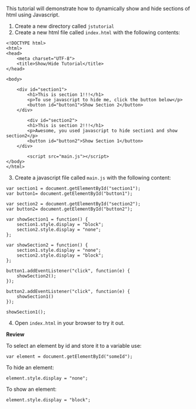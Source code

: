 This tutorial will demonstrate how to dynamically show and hide sections of html using Javascript.

1. Create a new directory called ```jstutorial```
2. Create a new html file called ```index.html``` with the following contents:
```
<!DOCTYPE html>
<html>
<head>
	<meta charset="UTF-8">
	<title>Show/Hide Tutorial</title>
</head>

<body>

	<div id="section1">
		<h1>This is section 1!!!</h1>
		<p>To use javascript to hide me, click the button below</p>
		<button id="button1">Show Section 2</button>
	</div>

        <div id="section2">
		<h1>This is section 2!!!</h1>
		<p>Awesome, you used javascript to hide section1 and show section2</p>
		<button id="button2">Show Section 1</button>
	</div>

        <script src="main.js"></script>
</body>
</html>
```
3. Create a javascript file called ```main.js``` with the following content:
```
var section1 = document.getElementById("section1");
var button1= document.getElementById("button1");
		
var section2 = document.getElementById("section2");
var button2= document.getElementById("button2");
		
var showSection1 = function() {
	section1.style.display = "block";
	section2.style.display = "none";
};
		
var showSection2 = function() {
	section1.style.display = "none";
	section2.style.display = "block";
};
		
button1.addEventListener("click", function(e) {
	showSection2();
});
		
button2.addEventListener("click", function(e) {
	showSection1()
});
		
showSection1();
```

4. Open ```index.html``` in your browser to try it out.

**Review**

To select an element by id and store it to a variable use: 
```
var element = document.getElementById("someId");
```

To hide an element:
```
element.style.display = "none";
```

To show an element: 
```
element.style.display = "block";
```